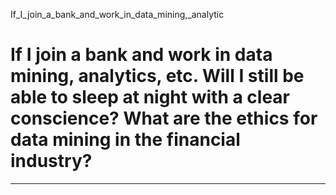 If_I_join_a_bank_and_work_in_data_mining,_analytic



If I join a bank and work in data mining, analytics, etc. Will I still be able to sleep at night with a clear conscience? What are the ethics for data mining in the financial industry?
========================================================================================================================================================================================

---

